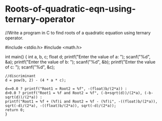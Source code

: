 # Roots-of-quadratic-eqn-using-ternary-operator
//Write a program in C to find roots of a quadratic equation using ternary operator.

#include <stdio.h>
#include <math.h>

int main() 
    {
    int a, b, c;
    float d;
    printf("Enter the value of a: ");
    scanf("%d", &a);
    printf("Enter the value of b: ");
    scanf("%d", &b);
    printf("Enter the value of c: ");
    scanf("%d", &c);

    //discriminant
    d = pow(b, 2) - (4 * a * c);

    d==0.0 ? printf("Root1 = Root2 = %f", -(float)b/(2*a)) :
    d>0.0 ? printf("Root1 = %f and Root2 = %f", (-b+sqrt(d))/(2*a), (-b-sqrt(d))/(2*a)) :
    printf("Root1 = %f + (%f)i and Root2 = %f - (%f)i", -((float)b/(2*a)), sqrt(-d)/(2*a), -((float)b/(2*a)), sqrt(-d)/(2*a));
    return 0;
    }
